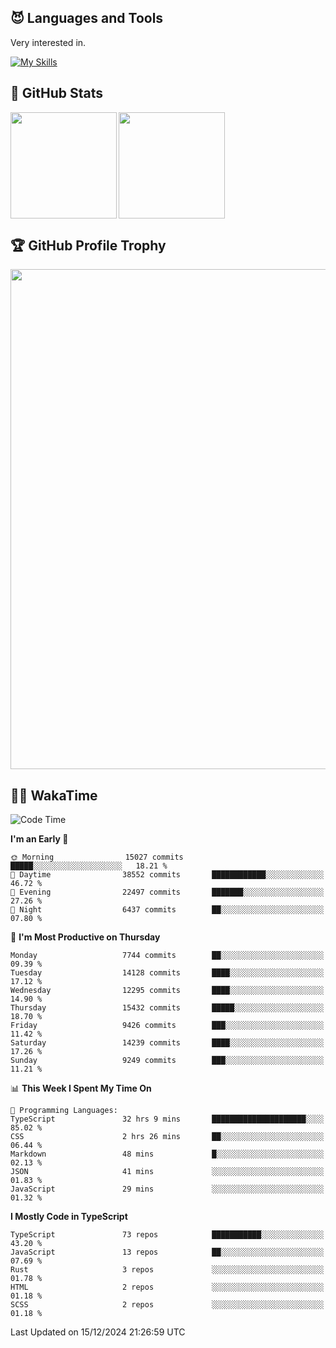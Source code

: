 <!-- # Hi there <img width="35" src="https://user-images.githubusercontent.com/50891407/148686885-0fefeb76-4cf6-473a-9e3e-889ce5513450.gif" /> I'm Yuta Ohira -->

<!-- ![alesion30](https://github.com/Alesion30/Alesion30/assets/50891407/5814fd76-9743-4cf8-89ff-b2be2fd49fb6) -->


<!--
[![Likes](https://badgen.org/img/zenn/alesion/likes?style=for-the-badge)](https://zenn.dev/alesion)
[![Followers](https://badgen.org/img/zenn/alesion/followers?style=for-the-badge)](https://zenn.dev/alesion)
[![Articles](https://badgen.org/img/zenn/alesion/articles?style=for-the-badge)](https://zenn.dev/alesion)
[![Books](https://badgen.org/img/zenn/alesion/books?style=for-the-badge)](https://zenn.dev/alesion?tab=books)
[![Scraps](https://badgen.org/img/zenn/alesion/scraps?style=for-the-badge)](https://zenn.dev/alesion?tab=scraps)

[![Contributions](https://badgen.org/img/qiita/alesion30/contributions?style=for-the-badge)](https://qiita.com/alesion30)
[![Followers](https://badgen.org/img/qiita/alesion30/followers?style=for-the-badge)](https://qiita.com/alesion30)
[![Articles](https://badgen.org/img/qiita/alesion30/articles?style=for-the-badge)](https://qiita.com/alesion30)
-->

<!-- <p align="left"> -->
  <!-- GitHub -->
<!--   <a href="https://github.com/alesion30/alesion30/">
    <img src="https://komarev.com/ghpvc/?username=alesion30" alt="alesion30" />
  </a>
  <a href="https://github.com/alesion30">
    <img height="20" src="https://img.shields.io/github/followers/alesion30?label=follow&logo=github&style=flat" />
  </a> -->
  <!-- Zenn -->
<!--   <a href="https://zenn.dev/alesion">
    <img src="https://zenn.badge.nikaera.com/s/alesion/likes?style=flat" alt="alesion likes" />
  </a>
  <a href="https://zenn.dev/alesion/articles">
    <img src="https://zenn.badge.nikaera.com/s/alesion/articles?style=flat" alt="alesion articles" />
  </a>
  <a href="https://zenn.dev/alesion/followers">
    <img src="https://zenn.badge.nikaera.com/s/alesion/followers?style=flat" alt="alesion followers" />
  </a>
  <a href="https://zenn.dev/alesion/books">
    <img src="https://zenn.badge.nikaera.com/s/alesion/books?style=flat" alt="alesion books" />
  </a>
  <a href="https://zenn.dev/alesion/scraps">
    <img src="https://zenn.badge.nikaera.com/s/alesion/scraps?style=flat" alt="alesion scraps" />
  </a> -->
  <!-- qiita -->
<!--   <a href="http://qiita.com/Alesion30">
    <img height="20" src="https://qiita-badge.apiapi.app/s/Alesion30/posts.svg" />
  </a>
    <img height="20" src="https://qiita-badge.apiapi.app/s/Alesion30/contributions.svg" />
  </a> -->
<!-- </p> -->

## 😈 Languages and Tools

Very interested in.

[![My Skills](https://skillicons.dev/icons?i=react,nextjs,typescript,flutter,firebase)](https://skillicons.dev)

<!-- I can handle a few others. -->

<!-- [![My Skills](https://skillicons.dev/icons?i=javascript,vue,nuxt,redux,electron,express,nodejs,deno,dart,python,flask,php,laravel,wordpress,go,rust,html,css,sass,tailwind,bootstrap,webpack,supabase,aws,dynamodb,mysql,figma,xd,vscode,latex)](https://skillicons.dev) -->

## 💎 GitHub Stats

<div>
  <img height="170" align="left" src="https://github-readme-stats.vercel.app/api?username=Alesion30&count_private=true&show_icons=true&title_color=81A1C1&text_color=ECEFF4&bg_color=2E3440&icon_color=D8DEE9&border_radius=10" />
  <img height="170" src="https://github-readme-stats.vercel.app/api/top-langs/?username=Alesion30&langs_count=8&layout=compact&title_color=81A1C1&text_color=ECEFF4&bg_color=2E3440&icon_color=D8DEE9&border_radius=10" />
</div>


## 🏆 GitHub Profile Trophy

<img width="800" src="https://github-profile-trophy.vercel.app/?username=Alesion30&theme=nord&no-frame=true"/>


## 🧑‍💻 WakaTime

<!--START_SECTION:waka-->
![Code Time](http://img.shields.io/badge/Code%20Time-3%2C874%20hrs%2038%20mins-blue)

**I'm an Early 🐤** 

```text
🌞 Morning                15027 commits       █████░░░░░░░░░░░░░░░░░░░░   18.21 % 
🌆 Daytime                38552 commits       ████████████░░░░░░░░░░░░░   46.72 % 
🌃 Evening                22497 commits       ███████░░░░░░░░░░░░░░░░░░   27.26 % 
🌙 Night                  6437 commits        ██░░░░░░░░░░░░░░░░░░░░░░░   07.80 % 
```
📅 **I'm Most Productive on Thursday** 

```text
Monday                   7744 commits        ██░░░░░░░░░░░░░░░░░░░░░░░   09.39 % 
Tuesday                  14128 commits       ████░░░░░░░░░░░░░░░░░░░░░   17.12 % 
Wednesday                12295 commits       ████░░░░░░░░░░░░░░░░░░░░░   14.90 % 
Thursday                 15432 commits       █████░░░░░░░░░░░░░░░░░░░░   18.70 % 
Friday                   9426 commits        ███░░░░░░░░░░░░░░░░░░░░░░   11.42 % 
Saturday                 14239 commits       ████░░░░░░░░░░░░░░░░░░░░░   17.26 % 
Sunday                   9249 commits        ███░░░░░░░░░░░░░░░░░░░░░░   11.21 % 
```


📊 **This Week I Spent My Time On** 

```text
💬 Programming Languages: 
TypeScript               32 hrs 9 mins       █████████████████████░░░░   85.02 % 
CSS                      2 hrs 26 mins       ██░░░░░░░░░░░░░░░░░░░░░░░   06.44 % 
Markdown                 48 mins             █░░░░░░░░░░░░░░░░░░░░░░░░   02.13 % 
JSON                     41 mins             ░░░░░░░░░░░░░░░░░░░░░░░░░   01.83 % 
JavaScript               29 mins             ░░░░░░░░░░░░░░░░░░░░░░░░░   01.32 % 
```

**I Mostly Code in TypeScript** 

```text
TypeScript               73 repos            ███████████░░░░░░░░░░░░░░   43.20 % 
JavaScript               13 repos            ██░░░░░░░░░░░░░░░░░░░░░░░   07.69 % 
Rust                     3 repos             ░░░░░░░░░░░░░░░░░░░░░░░░░   01.78 % 
HTML                     2 repos             ░░░░░░░░░░░░░░░░░░░░░░░░░   01.18 % 
SCSS                     2 repos             ░░░░░░░░░░░░░░░░░░░░░░░░░   01.18 % 
```




 Last Updated on 15/12/2024 21:26:59 UTC
<!--END_SECTION:waka-->
